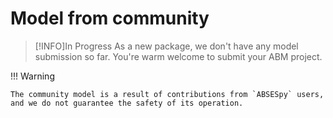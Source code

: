 # Model from community

> [!INFO]In Progress
> As a new package, we don't have any model submission so far. You're warm welcome to submit your ABM project.

!!! Warning

    The community model is a result of contributions from `ABSESpy` users, and we do not guarantee the safety of its operation.
